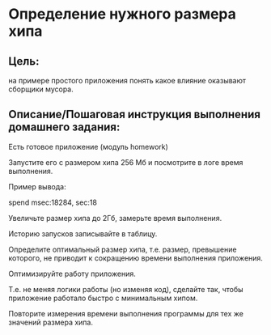 # Определение нужного размера хипа

## Цель:
на примере простого приложения понять какое влияние оказывают сборщики мусора.

## Описание/Пошаговая инструкция выполнения домашнего задания:
Есть готовое приложение (модуль homework)

Запустите его с размером хипа 256 Мб и посмотрите в логе время выполнения.


Пример вывода:

spend msec:18284, sec:18


Увеличьте размер хипа до 2Гб, замерьте время выполнения.

Историю запусков записывайте в таблицу.

Определите оптимальный размер хипа, т.е. размер, превышение которого,
не приводит к сокращению времени выполнения приложения.


Оптимизируйте работу приложения.

Т.е. не меняя логики работы (но изменяя код), сделайте так, чтобы приложение работало быстро с минимальным хипом.

Повторите измерения времени выполнения программы для тех же значений размера хипа.
